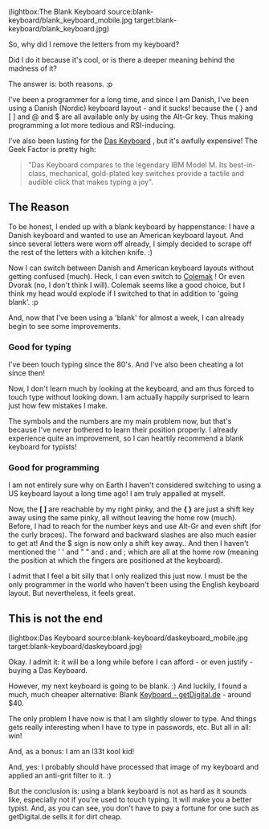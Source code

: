 <!--
Title: The Blank Keyboard
Author:
Date: 2012/12/31 23:01:00
Datetime: 2012-12-31
Updated: 2012/12/31 23:01:00
Description: How I went from being a regular programmer to becoming an l33t hacker by removing the letters from my old keyboard.
View: post
Disqusid: /the-blank-keyboard
ogimage: blank-keyboard/blank_keyboard.jpg
thumb: blank-keyboard/blank_keyboard_custom.jpg
Keywords: colemak, layout, blank, l33t, typing, keyboard, programming, dasKeyboard, touch, touchtyping
Tags: typing, keyboard, programming, touchtyping
blogpost: true
published: true
 -->
(lightbox:The Blank Keyboard source:blank-keyboard/blank_keyboard_mobile.jpg target:blank-keyboard/blank_keyboard.jpg)

So, why did I remove the letters from my keyboard?

Did I do it because it's cool, or is there a deeper meaning behind the madness of it?

The answer is: both reasons. :p

I've been a programmer for a long time, and since I am Danish, I've been using a Danish (Nordic) keyboard layout - and it sucks! because the { } and [ ] and @ and $ are all available only by using the Alt-Gr key. Thus making programming a lot more tedious and RSI-inducing.

I've also been lusting for the [Das Keyboard](http://www.daskeyboard.com/) , but it's awfully expensive! The Geek Factor is pretty high:


> "Das Keyboard compares to the legendary IBM Model M. Its best-in-class, mechanical, gold-plated key switches provide a tactile and audible click that makes typing a joy".

## The Reason

To be honest, I ended up with a blank keyboard by happenstance: I have a Danish keyboard and wanted to use an American keyboard layout. And since several letters were worn off already, I simply decided to scrape off the rest of the letters with a kitchen knife. :)

Now I can switch between Danish and American keyboard layouts without getting confused (much). Heck, I can even switch to [Colemak](http://colemak.com/) ! Or even Dvorak (no, I don't think I will). Colemak seems like a good choice, but I think my head would explode if I switched to that in addition to 'going blank'. :p

And, now that I've been using a 'blank' for almost a week, I can already begin to see some improvements.

### Good for typing
I've been touch typing since the 80's. And I've also been cheating a lot since then!

Now, I don't learn much by looking at the keyboard, and am thus forced to touch type without looking down. I am actually happily surprised to learn just how few mistakes I make.

The symbols and the numbers are my main problem now, but that's because I've never bothered to learn their position properly. I already experience quite an improvement, so I can heartily recommend a blank keyboard for typists!

### Good for programming
I am not entirely sure why on Earth I haven't considered switching to using a US keyboard layout a long time ago! I am truly appalled at myself.

Now, the **[ ]** are reachable by my right pinky, and the **{ }** are just a shift key away using the same pinky, all without leaving the home row (much). Before, I had to reach for the number keys and use Alt-Gr and even shift (for the curly braces). The forward and backward slashes are also much easier to get at! And the $ sign is now only a shift key away.. And then I haven't mentioned the ' ' and " " and : and ; which are all at the home row (meaning the position at which the fingers are positioned at the keyboard).

I admit that I feel a bit silly that I only realized this just now. I must be the only programmer in the world who haven't been using the English keyboard layout. But nevertheless, it feels great.

## This is not the end

(lightbox:Das Keyboard source:blank-keyboard/daskeyboard_mobile.jpg target:blank-keyboard/daskeyboard.jpg)

Okay. I admit it: it will be a long while before I can afford - or even justify - buying a Das Keyboard.

However, my next keyboard is going to be blank. :) And luckily, I found a much, much cheaper alternative: Blank [Keyboard - getDigital.de](http://www.getdigital.de/products/Blank_Keyboard/lng/en)  - around $40.

The only problem I have now is that I am slightly slower to type. And things gets really interesting when I have to type in passwords, etc. But all in all: win!

And, as a bonus: I am an l33t kool kid!

And, yes: I probably should have processed that image of my keyboard and applied an anti-grit filter to it. :)

But the conclusion is: using a blank keyboard is not as hard as it sounds like, especially not if you're used to touch typing. It will make you a better typist. And, as you can see, you don't have to pay a fortune for one such as getDigital.de sells it for dirt cheap.
